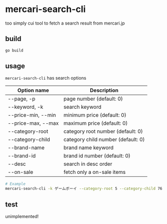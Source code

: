 # mercari-search-cli

too simply cui tool to fetch a search result from mercari.jp

## build

```bash
go build
```

## usage

`mercari-search-cli` has search options

|Option name                     |Description                        |
|--------------------------------|-----------------------------------|
|--page, -p                      |page number (default: 0)           |
|--keyword, -k                   |search keyword                     |
|--price-min, --min              |minimum price (default: 0)         |
|--price-max, --max              |maximum price (default: 0)         |
|--category-root                 |category root number (default: 0)  |
|--category-child                |category child number (default: 0) |
|--brand-name                    |brand name keyword                 |
|--brand-id                      |brand id number (default: 0)       |
|--desc                          |search in desc order               |
|--on-sale                       |fetch only a on-sale items         |

```bash
# Example
mercari-search-cli -k ゲームボーイ --category-root 5 --category-child 76
```

## test

unimplemented!